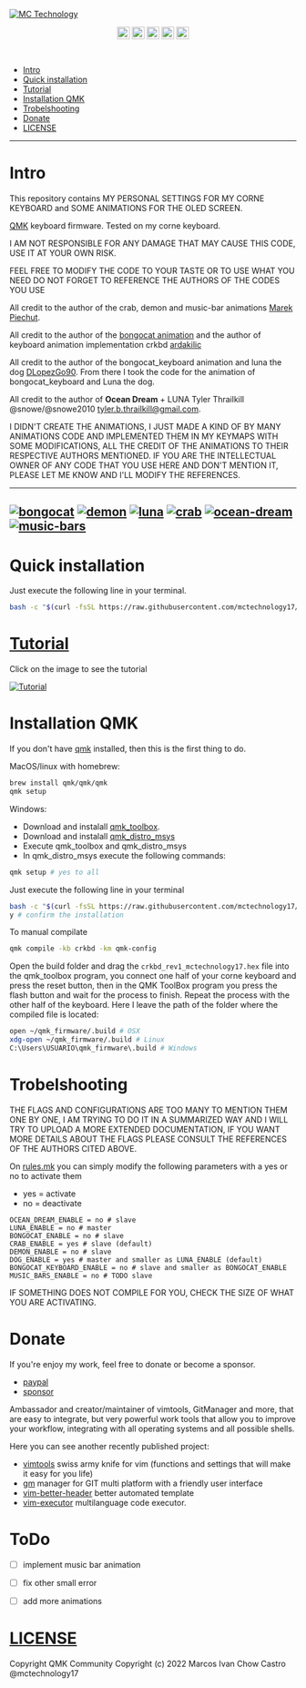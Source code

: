 [![MC Technology](https://github.com/mctechnology17/mctechnology17/blob/main/src/mctechnology_extendido.GIF)](https://www.youtube.com/channel/UC_mYh5PYPHBJ5YYUj8AIkcw)

<div align="center">

  [<img align="center" alt="MC Technology | YouTube" width="22px" src="https://github.com/mctechnology17/mctechnology17/blob/main/src/youtube.png" />][youtube]
  [<img align="center" alt="@mctechnology17 | Twitter" width="22px" src="https://github.com/mctechnology17/mctechnology17/blob/main/src/twitter.png" />][twitter]
  [<img align="center" alt="@mctechnology17 | Instagram" width="22px" src="https://github.com/mctechnology17/mctechnology17/blob/main/src/instagram.png" />][instagram]
  [<img align="center" alt="MC Technology17 | Facebook" width="22px" src="https://github.com/mctechnology17/mctechnology17/blob/main/src/facebook.png" />][facebook]
  [<img align="center" alt="@mctechnology17 | Reddit" width="22px" src="https://github.com/mctechnology17/mctechnology17/blob/main/src/reddit.png" />][reddit]

</div>
<br>

- [Intro](#Intro)
- [Quick installation](#Quick-installation)
- [Tutorial](#Tutorial)
- [Installation QMK](#Installation-QMK)
- [Trobelshooting](#Trobelshooting)
- [Donate](#Donate)
- [LICENSE](#LICENSE)

----

# Intro

This repository contains MY PERSONAL SETTINGS FOR MY CORNE KEYBOARD and SOME
ANIMATIONS FOR THE OLED SCREEN.

[QMK](https://github.com/qmk/qmk_firmware) keyboard firmware. Tested on my
corne keyboard.

I AM NOT RESPONSIBLE FOR ANY DAMAGE THAT MAY CAUSE THIS CODE, USE IT
AT YOUR OWN RISK.

FEEL FREE TO MODIFY THE CODE TO YOUR TASTE OR TO USE WHAT YOU NEED
DO NOT FORGET TO REFERENCE THE AUTHORS OF THE CODES YOU USE

All credit to the author of the crab, demon and music-bar animations
[Marek Piechut](https://github.com/marekpiechut/qmk-animations.git).

All credit to the author of the [bongocat animation](https://github.com/nwii/oledbongocat) and the
author of keyboard animation implementation crkbd [ardakilic](https://github.com/qmk/qmk_firmware/tree/master/keyboards/crkbd/keymaps/ardakilic)

All credit to the author of the bongocat_keyboard animation and luna the dog
[DLopezGo90](https://www.youtube.com/watch?v=XD8rC4zkc6Q&list=PLq8VOFVQEynRsCf92ElMUzynXF0p9LZ-0&index=10&ab_channel=DLopezGo90).
From there I took the code for the animation of bongocat_keyboard and Luna the
dog.

All credit to the author of **Ocean Dream** + LUNA Tyler Thrailkill
@snowe/@snowe2010 <tyler.b.thrailkill@gmail.com>.

I DIDN'T CREATE THE ANIMATIONS, I JUST MADE A KIND OF BY MANY ANIMATIONS CODE
AND IMPLEMENTED THEM IN MY KEYMAPS WITH SOME MODIFICATIONS, ALL THE CREDIT OF
THE ANIMATIONS TO THEIR RESPECTIVE AUTHORS MENTIONED. IF YOU ARE THE
INTELLECTUAL OWNER OF ANY CODE THAT YOU USE HERE AND DON'T MENTION IT, PLEASE
LET ME KNOW AND I'LL MODIFY THE REFERENCES.

---
[![bongocat](https://github.com/mctechnology17/mctechnology17/blob/main/src/bongocat_mc.GIF)](https://www.youtube.com/channel/UC_mYh5PYPHBJ5YYUj8AIkcw)
[![demon](https://github.com/mctechnology17/mctechnology17/blob/main/src/demon_mc.GIF)](https://www.youtube.com/channel/UC_mYh5PYPHBJ5YYUj8AIkcw)
[![luna](https://github.com/mctechnology17/mctechnology17/blob/main/src/luna_mc.GIF)](https://www.youtube.com/channel/UC_mYh5PYPHBJ5YYUj8AIkcw)
[![crab](https://github.com/mctechnology17/mctechnology17/blob/main/src/crab_mc.GIF)](https://www.youtube.com/channel/UC_mYh5PYPHBJ5YYUj8AIkcw)
[![ocean-dream](https://github.com/mctechnology17/mctechnology17/blob/main/src/ocean-dream_mc.GIF)](https://www.youtube.com/channel/UC_mYh5PYPHBJ5YYUj8AIkcw)
[![music-bars](https://github.com/mctechnology17/mctechnology17/blob/main/src/music-bars_mc.GIF)](https://www.youtube.com/channel/UC_mYh5PYPHBJ5YYUj8AIkcw)
---

# Quick installation
Just execute the following line in your terminal.
```bash
bash -c "$(curl -fsSL https://raw.githubusercontent.com/mctechnology17/qmk-config/main/setup.sh)"
```

# [Tutorial](https://youtu.be/w9Z_ODrKhvQ)
Click on the image to see the tutorial

[![Tutorial](https://i.ytimg.com/vi/w9Z_ODrKhvQ/maxresdefault.jpg)](https://youtu.be/w9Z_ODrKhvQ)

# Installation QMK
If you don't have [qmk](https://docs.qmk.fm/#/cli) installed, then this is the first thing to do.

MacOS/linux with homebrew:
```bash
brew install qmk/qmk/qmk
qmk setup
```

Windows:
 - Download and instalall [qmk_toolbox](https://github.com/qmk/qmk_toolbox/releases).
 - Download and instalall [qmk_distro_msys](https://github.com/qmk/qmk_distro_msys/releases)
 - Execute qmk_toolbox and qmk_distro_msys
 - In qmk_distro_msys execute the following commands:
```bash
qmk setup # yes to all
```

Just execute the following line in your terminal
```bash
bash -c "$(curl -fsSL https://raw.githubusercontent.com/mctechnology17/qmk-config/main/setup.sh)"
y # confirm the installation
```

To manual compilate
```bash
qmk compile -kb crkbd -km qmk-config
```

Open the build folder and drag the `crkbd_rev1_mctechnology17.hex` file into
the qmk_toolbox program, you connect one half of your corne keyboard and press
the reset button, then in the QMK ToolBox program you press the
flash button and wait for the process to finish. Repeat the process with the
other half of the keyboard. Here I leave the path of the folder where the
compiled file is located:

```bash
open ~/qmk_firmware/.build # OSX
xdg-open ~/qmk_firmware/.build # Linux
C:\Users\USUARIO\qmk_firmware\.build # Windows
```

# Trobelshooting
THE FLAGS AND CONFIGURATIONS ARE TOO MANY TO MENTION THEM ONE BY ONE, I AM
TRYING TO DO IT IN A SUMMARIZED WAY AND I WILL TRY TO UPLOAD A MORE EXTENDED
DOCUMENTATION, IF YOU WANT MORE DETAILS ABOUT THE FLAGS PLEASE CONSULT THE
REFERENCES OF THE AUTHORS CITED ABOVE.

On [rules.mk](./rules.mk) you can simply modify the following parameters with a
yes or no to activate them

- yes = activate
- no = deactivate
```make
OCEAN_DREAM_ENABLE = no # slave
LUNA_ENABLE = no # master
BONGOCAT_ENABLE = no # slave
CRAB_ENABLE = yes # slave (default)
DEMON_ENABLE = no # slave
DOG_ENABLE = yes # master and smaller as LUNA_ENABLE (default)
BONGOCAT_KEYBOARD_ENABLE = no # slave and smaller as BONGOCAT_ENABLE
MUSIC_BARS_ENABLE = no # TODO slave
```
IF SOMETHING DOES NOT COMPILE FOR YOU, CHECK THE SIZE OF WHAT YOU ARE ACTIVATING.

# Donate
If you're enjoy my work, feel free to donate or become a sponsor.
- [paypal]
- [sponsor]

Ambassador and creator/maintainer of vimtools, GitManager and more,
that are easy to integrate, but very powerful work tools that allow you to
improve your workflow, integrating with all operating systems and all
possible shells.

Here you can see another recently published project:
- [vimtools] swiss army knife for vim (functions and settings that will make it easy for you life)
- [gm] manager for GIT multi platform with a friendly user interface
- [vim-better-header] better automated template
- [vim-executor] multilanguage code executor.

# ToDo

- [ ] implement music bar animation
- [ ] fix other small error
- [ ] add more animations


# [LICENSE](LICENSE)

Copyright QMK Community
Copyright (c) 2022 Marcos Ivan Chow Castro @mctechnology17

[twitter]: https://twitter.com/mctechnology17
[youtube]: https://www.youtube.com/c/mctechnology17
[instagram]: https://www.instagram.com/mctechnology17/
[facebook]: https://m.facebook.com/mctechnology17/
[reddit]:https://www.reddit.com/user/mctechnology17

[vim-executor]: https://github.com/mctechnology17/vim-executor
[vim-better-header]: https://github.com/mctechnology17/vim-better-header
[gm]: https://github.com/mctechnology17/gm
[vimtools]: https://github.com/mctechnology17/vimtools
[jailbreakrepo]: https://mctechnology17.github.io/
[uiglitch]: https://repo.packix.com/package/com.mctechnology.uiglitch/
[uiswitches]: https://repo.packix.com/package/com.mctechnology.uiswitches/
[uibadge]: https://repo.packix.com/package/com.mctechnology.uibadge/
[youtuberepo]: https://github.com/mctechnology17/youtube_repo_mc_technology
[sponsor]: https://github.com/sponsors/mctechnology17
[paypal]: https://www.paypal.me/mctechnology17
[readline]: https://github.com/PowerShell/PSReadLine/blob/master/README.md
